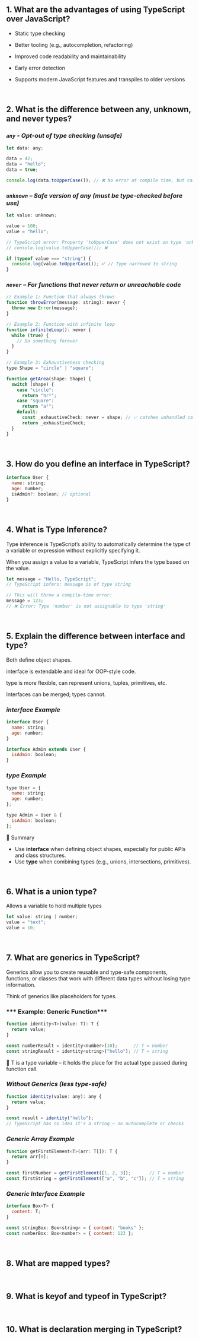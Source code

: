## 1. **What are the advantages of using TypeScript over JavaScript?**
- Static type checking

- Better tooling (e.g., autocompletion, refactoring)

- Improved code readability and maintainability

- Early error detection

- Supports modern JavaScript features and transpiles to older versions

<br>

## 2. **What is the difference between any, unknown, and never types?**

### ***`any` - Opt-out of type checking (unsafe)***
```jsx
let data: any;

data = 42;
data = "hello";
data = true;

console.log(data.toUpperCase()); // ❌ No error at compile time, but can fail at runtime
```

### ***`unknown` – Safe version of any (must be type-checked before use)***
```jsx
let value: unknown;

value = 100;
value = "hello";

// TypeScript error: Property 'toUpperCase' does not exist on type 'unknown'
// console.log(value.toUpperCase()); ❌

if (typeof value === "string") {
  console.log(value.toUpperCase()); ✅ // Type narrowed to string
}
```

### ***`never` – For functions that never return or unreachable code***

```jsx
// Example 1: Function that always throws
function throwError(message: string): never {
  throw new Error(message);
}

// Example 2: Function with infinite loop
function infiniteLoop(): never {
  while (true) {
    // Do something forever
  }
}

// Example 3: Exhaustiveness checking
type Shape = "circle" | "square";

function getArea(shape: Shape) {
  switch (shape) {
    case "circle":
      return "πr²";
    case "square":
      return "a²";
    default:
      const _exhaustiveCheck: never = shape; // ✅ catches unhandled cases at compile time
      return _exhaustiveCheck;
  }
}
```
<br>

## 3. **How do you define an interface in TypeScript?**
```jsx
interface User {
  name: string;
  age: number;
  isAdmin?: boolean; // optional
}
```
<br>
  
## 4. **What is Type Inference?**
Type inference is TypeScript’s ability to automatically determine the type of a variable or expression without explicitly specifying it.

When you assign a value to a variable, TypeScript infers the type based on the value.

```jsx
let message = "Hello, TypeScript";
// TypeScript infers: message is of type string

// This will throw a compile-time error:
message = 123; 
// ❌ Error: Type 'number' is not assignable to type 'string'
```

<br>

## 5. **Explain the difference between interface and type?**
Both define object shapes.

interface is extendable and ideal for OOP-style code.

type is more flexible, can represent unions, tuples, primitives, etc.

Interfaces can be merged; types cannot.

### ***interface Example***
```jsx
interface User {
  name: string;
  age: number;
}

interface Admin extends User {
  isAdmin: boolean;
}
```

### ***type Example***
```jsx
type User = {
  name: string;
  age: number;
};

type Admin = User & {
  isAdmin: boolean;
};
```
🧠 Summary
- Use **interface** when defining object shapes, especially for public APIs and class structures.
- Use **type** when combining types (e.g., unions, intersections, primitives).
  
<br>

## 6. **What is a union type?**
Allows a variable to hold multiple types

```jsx
let value: string | number;
value = "text";
value = 10;
```
<br>

## 7. **What are generics in TypeScript?**
Generics allow you to create reusable and type-safe components, functions, or classes that work with different data types without losing type information.

Think of generics like placeholders for types.

### *** Example: Generic Function***
```jsx
function identity<T>(value: T): T {
  return value;
}

const numberResult = identity<number>(10);      // T = number
const stringResult = identity<string>("hello"); // T = string

```

📌 T is a type variable – it holds the place for the actual type passed during function call.

### ***Without Generics (less type-safe)***
```jsx
function identity(value: any): any {
  return value;
}

const result = identity("hello");
// TypeScript has no idea it's a string — no autocomplete or checks

```

### ***Generic Array Example***
```jsx
function getFirstElement<T>(arr: T[]): T {
  return arr[0];
}

const firstNumber = getFirstElement([1, 2, 3]);       // T = number
const firstString = getFirstElement(["a", "b", "c"]); // T = string

```

### ***Generic Interface Example***
```jsx
interface Box<T> {
  content: T;
}

const stringBox: Box<string> = { content: "books" };
const numberBox: Box<number> = { content: 123 };

```

<br>

## 8. **What are mapped types?**

<br>

## 9. **What is keyof and typeof in TypeScript?**

<br>

## 10. **What is declaration merging in TypeScript?**

<br>

